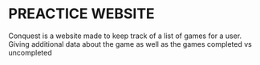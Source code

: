 # PREACTICE WEBSITE      

Conquest is a website made to keep track of a list of games for a user. Giving additional data about the game as well as the games completed vs uncompleted
